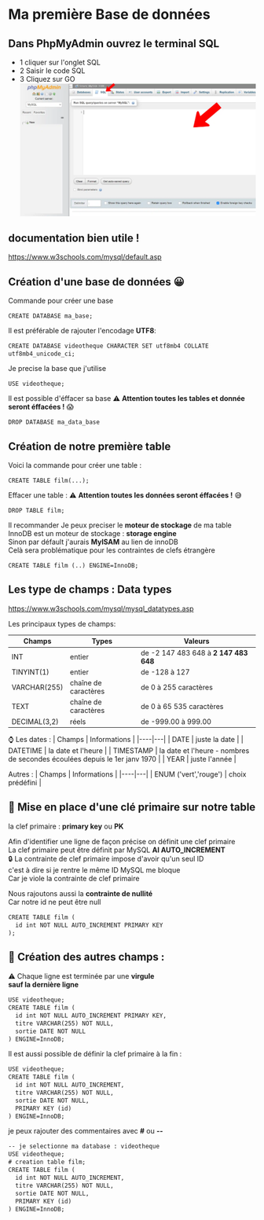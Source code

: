 # Ma première Base de données

## Dans PhpMyAdmin ouvrez le terminal SQL
- 1 cliquer sur l'onglet SQL  
- 2 Saisir le code SQL 
- 3 Cliquez sur GO  
![terminal](/img/02/terminal.webp)

## documentation bien utile !
https://www.w3schools.com/mysql/default.asp

## Création d'une base de données &#x1F600;
Commande pour créer une base
```mysql
CREATE DATABASE ma_base;
```

Il est préférable de rajouter l'encodage **UTF8**:
```mysql
CREATE DATABASE videotheque CHARACTER SET utf8mb4 COLLATE utf8mb4_unicode_ci;
```

Je precise la base que j'utilise
```mysql
USE videotheque;
```

Il est possible d'éffacer sa base
:warning: **Attention toutes les tables et donnée seront éffacées !** :scream:
```mysql
DROP DATABASE ma_data_base
```
## Création de notre première table

Voici la commande pour créer une table :
```mysql
CREATE TABLE film(...);
```

Effacer une table :
:warning: **Attention toutes les données seront éffacées !** :sweat_smile:
```mysql
DROP TABLE film;
```

Il recommander Je peux preciser le **moteur de stockage** de ma table  
InnoDB est un moteur de stockage : **storage engine**  
Sinon par défault j'aurais **MylSAM** au lien de innoDB  
Celà sera problématique pour les contraintes de clefs étrangère  

```mysql
CREATE TABLE film (..) ENGINE=InnoDB; 
```


## Les type de champs : Data types
https://www.w3schools.com/mysql/mysql_datatypes.asp

Les principaux types de champs:

| Champs | Types | Valeurs |
|----|---|---|
| INT | entier | de -2 147 483 648 à **2 147 483 648**  |
| TINYINT(1)   | entier  | de -128 à 127 |
| VARCHAR(255)  | chaîne de caractères  | de 0 à 255 caractères  |
| TEXT | chaîne de caractères  | de 0 à 65 535 caractères  |
| DECIMAL(3,2) | réels | de -999.00 à 999.00 |


:watch: Les dates  :
| Champs | Informations |
|----|---|
| DATE | juste la date  |
| DATETIME | la date et l'heure |
| TIMESTAMP | la date et l'heure - nombres de secondes écoulées depuis le 1er janv 1970 |
| YEAR | juste l'année  |

Autres  :
| Champs | Informations |
|----|---|
| ENUM ('vert','rouge') | choix prédéfini  |


## :key: Mise en place d'une clé primaire sur notre table
la clef primaire : **primary key** ou **PK**  
    
Afin d'identifier une ligne de façon précise on définit une clef primaire    
La clef primaire peut être définit par MySQL **AI AUTO_INCREMENT**   
:lock: La contrainte de clef primaire impose d'avoir qu'un seul ID  
c'est à dire si je rentre le même ID MySQL me bloque  
Car je viole la contrainte de clef primaire  
  
Nous rajoutons aussi la **contrainte de nullité**    
Car notre id ne peut être null

```mysql
CREATE TABLE film (
  id int NOT NULL AUTO_INCREMENT PRIMARY KEY
);
```
## :movie_camera: Création des autres champs :
:warning: Chaque ligne est terminée par une **virgule**   
**sauf la dernière ligne**
```mysql
USE videotheque;
CREATE TABLE film (
  id int NOT NULL AUTO_INCREMENT PRIMARY KEY,
  titre VARCHAR(255) NOT NULL,
  sortie DATE NOT NULL
) ENGINE=InnoDB;
```

Il est aussi possible de définir la clef primaire à la fin :

```mysql
USE videotheque;
CREATE TABLE film (
  id int NOT NULL AUTO_INCREMENT,
  titre VARCHAR(255) NOT NULL,
  sortie DATE NOT NULL,
  PRIMARY KEY (id)
) ENGINE=InnoDB;
```

je peux rajouter des commentaires avec **#** ou **--**

```mysql
-- je selectionne ma database : videotheque
USE videotheque;
# creation table film;
CREATE TABLE film (
  id int NOT NULL AUTO_INCREMENT,
  titre VARCHAR(255) NOT NULL,
  sortie DATE NOT NULL,
  PRIMARY KEY (id)
) ENGINE=InnoDB;
```
